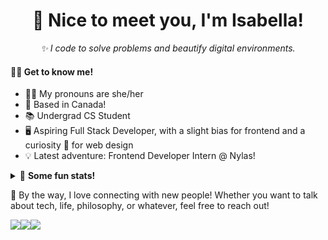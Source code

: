 <h1 align="center">🤝 Nice to meet you, I'm Isabella!</h1>
<p align="center"><i>✨ I code to solve problems and beautify digital environments.</i></p>
<h4><strong>🙆‍♀️ Get to know me!</strong></h4>

- 👩‍💻 My pronouns are she/her
- 🍁 Based in Canada!
- 📚 Undergrad CS Student
- 🖥 Aspiring Full Stack Developer, with a slight bias for frontend and a curiosity 🧐 for web design 
- 💡 Latest adventure: Frontend Developer Intern @ Nylas!


<details>
  <summary>🧮 <strong>Some fun stats!</strong></summary>
  <sub><sup>Pssssttt!!! This part looks way better in dark mode 😉</sup></sub><br>
  <a href="https://github.com/anuraghazra/github-readme-stats"><img src="https://github-readme-stats.vercel.app/api?username=isabellaenriquez&count_private=true&hide=prs,contribs&show_icons=true&theme=tokyonight&hide_border=true"></a>
<!--[![Top Langs](https://github-readme-stats.vercel.app/api/top-langs/?username=isabellaenriquez&layout=compact&theme=tokyonight&hide_border=true)](https://github.com/anuraghazra/github-readme-stats)-->
</details>

<p>👋 By the way, I love connecting with new people! Whether you want to talk about tech, life, philosophy, or whatever, feel free to reach out!</p>
<p><a href="mailto:18ipe@queensu.ca"><img src="https://img.shields.io/badge/18ipe@queensu.ca-32936F?&style=for-the-badge&logo=microsoft-outlook"></a><a href="https://www.linkedin.com/in/isabellaenriquez"><img src="https://img.shields.io/badge/linkedin%20-%230077B5.svg?&style=for-the-badge&logo=linkedin&logoColor=white"></a><a href="https://isabellaenriquez.github.io"><img src="https://img.shields.io/badge/isabellaenriquez.github.io-EF476F?&style=for-the-badge"></a></p>
